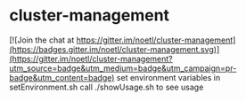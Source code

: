 # cluster-management

[![Join the chat at https://gitter.im/noetl/cluster-management](https://badges.gitter.im/noetl/cluster-management.svg)](https://gitter.im/noetl/cluster-management?utm_source=badge&utm_medium=badge&utm_campaign=pr-badge&utm_content=badge)
set environment variables in setEnvironment.sh
call ./showUsage.sh to see usage